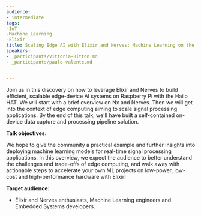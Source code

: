 ```yaml
---
audience:
- intermediate
tags:
-IoT
-Machine Learning
-Elixir
title: Scaling Edge AI with Elixir and Nerves: Machine Learning on the Raspberry Pi and Hailo HAT
speakers:
- _participants/Vittoria-Bitton.md
- _participants/paulo-valente.md


---
```

Join us in this discovery on how to leverage Elixir and Nerves to build efficient, scalable edge-device AI systems on Raspberry Pi with the Hailo HAT. We will start with a brief overview on Nx and Nerves. Then we will get into the context of edge computing aiming to scale signal processing applications. By the end of this talk, we'll have built a self-contained on-device data capture and processing pipeline solution.


**Talk objectives:**

We hope to give the community a practical example and further insights into deploying machine learning models for real-time signal processing applications. In this overview, we expect the audience to better understand the challenges and trade-offs of edge computing, and walk away with actionable steps to accelerate your own ML projects on low-power, low-cost and high-performance hardware with Elixir!

**Target audience:**

* Elixir and Nerves enthusiasts, Machine Learning engineers and Embedded Systems developers.
